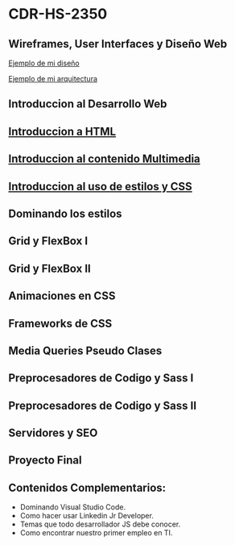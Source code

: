 # CDR-HS-2350

## Wireframes, User Interfaces y Diseño Web

[Ejemplo de mi diseño](https://www.figma.com/file/YxsVw3C1gohqqDCPkndz8f/Cheffsy?node-id=0%3A1)

[Ejemplo de mi arquitectura](https://www.figma.com/file/TKI4EFpVlyM4re3BRx1Xj9/Arquitectura-de-proyecto?node-id=0%3A1)

## Introduccion al Desarrollo Web

## [Introduccion a HTML](https://github.com/malvabombom/CDR-HS-2350/tree/main/01-intro-html)

## [Introduccion al contenido Multimedia](https://github.com/malvabombom/CDR-HS-2350/tree/main/02-rutas-multimedia)

## [Introduccion al uso de estilos y CSS](https://github.com/malvabombom/CDR-HS-2350/tree/main/03-Intro-CSS)

## Dominando los estilos

## Grid y FlexBox I

## Grid y FlexBox II

## Animaciones en CSS

## Frameworks de CSS

## Media Queries Pseudo Clases

## Preprocesadores de Codigo y Sass I

## Preprocesadores de Codigo y Sass II

## Servidores y SEO

## Proyecto Final

## Contenidos Complementarios:

* Dominando Visual Studio Code.
* Como hacer usar Linkedin Jr Developer.
* Temas que todo desarrollador JS debe conocer.
* Como encontrar nuestro primer empleo en TI.